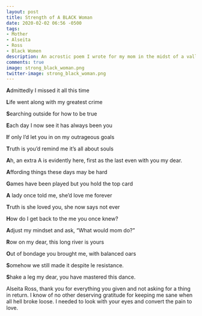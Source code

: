 ```yaml
---
layout: post
title: Strength of A BLACK Woman
date: 2020-02-02 06:56 -0500
tags:
- Mother
- Alseita
- Ross
- Black Women
description: An acrostic poem I wrote for my mom in the midst of a valley.
comments: true
image: strong_black_woman.png
twitter-image: strong_black_woman.png
---
```


**A**dmittedly I missed it all this time

**L**ife went along with my greatest crime

**S**earching outside for how to be true

**E**ach day I now see it has always been you

**I**f only I’d let you in on my outrageous goals

**T**ruth is you’d remind me it’s all about souls

**A**h, an extra A is evidently here, first as the last even with you my dear.



**A**ffording things these days may be hard

**G**ames have been played but you hold the top card

**A** lady once told me, she’d  love me forever

**T**ruth is she loved you, she now says not ever

**H**ow do I get back to the me you once knew?

**A**djust my mindset and ask, “What would mom do?”




**R**ow on my dear, this long river is yours 

**O**ut of bondage you brought me, with balanced oars

**S**omehow we still made it despite le resistance.

**S**hake a leg my dear, you have mastered this dance.



Alseita Ross, thank you for everything you given and not asking for a thing in return. I know of no other deserving gratitude for keeping me sane when all hell broke loose. I needed to look with your eyes and convert the pain to love. 
